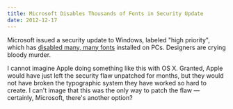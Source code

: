 ```yaml
---
title: Microsoft Disables Thousands of Fonts in Security Update
date: 2012-12-17
---
```


Microsoft issued a security update to Windows, labeled "high priority", which has [disabled many, many fonts](http://www.theregister.co.uk/2012/12/17/windows_security_update_kills_fonts/) installed on PCs. Designers are crying bloody murder.

I cannot imagine Apple doing something like this with OS X. Granted, Apple would have just left the security flaw unpatched for months, but they would not have broken the typographic system they have worked so hard to create. I can't image that this was the only way to patch the flaw — certainly, Microsoft, there's another option?
